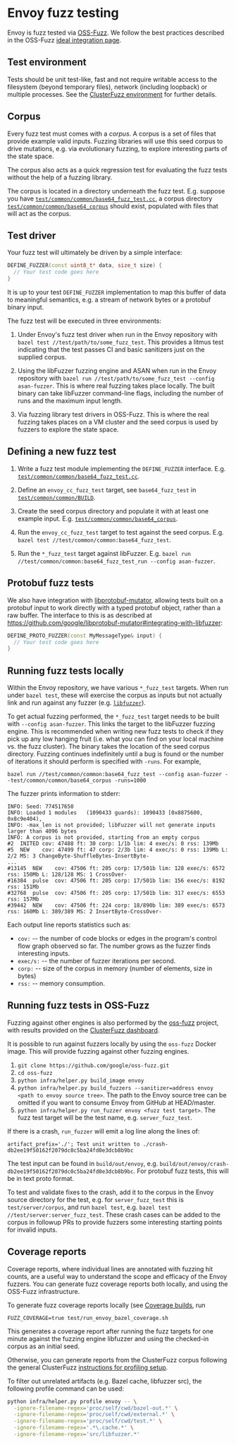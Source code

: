 # Envoy fuzz testing

Envoy is fuzz tested via [OSS-Fuzz](https://github.com/google/oss-fuzz). We follow the best
practices described in the OSS-Fuzz [ideal integration
page](https://github.com/google/oss-fuzz/blob/master/docs/ideal_integration.md).

## Test environment

Tests should be unit test-like, fast and not require writable access to the filesystem (beyond
temporary files), network (including loopback) or multiple processes. See the [ClusterFuzz
environment](https://github.com/google/oss-fuzz/blob/master/docs/fuzzer_environment.md) for further
details.

## Corpus

Every fuzz test must comes with a *corpus*. A corpus is a set of files that provide example valid
inputs. Fuzzing libraries will use this seed corpus to drive mutations, e.g. via evolutionary
fuzzing, to explore interesting parts of the state space.

The corpus also acts as a quick regression test for evaluating the fuzz tests without the help of a
fuzzing library.

The corpus is located in a directory underneath the fuzz test. E.g. suppose you have
[`test/common/common/base64_fuzz_test.cc`](../../test/common/common/base64_fuzz_test.cc), a corpus
directory [`test/common/common/base64_corpus`](../../test/common/common/base64_corpus) should exist,
populated with files that will act as the corpus.

## Test driver

Your fuzz test will ultimately be driven by a simple interface:

```c++
DEFINE_FUZZER(const uint8_t* data, size_t size) {
  // Your test code goes here
}
```

It is up to your test `DEFINE_FUZZER` implementation to map this buffer of data to meaningful
semantics, e.g. a stream of network bytes or a protobuf binary input.

The fuzz test will be executed in three environments:

1. Under Envoy's fuzz test driver when run in the Envoy repository with `bazel test
   //test/path/to/some_fuzz_test`. This provides a litmus test indicating that the test passes CI
   and basic sanitizers just on the supplied corpus.
   
1. Using the libFuzzer fuzzing engine and ASAN when run in the Envoy repository with `bazel run
   //test/path/to/some_fuzz_test --config asan-fuzzer`. This is where real fuzzing
   takes place locally. The built binary can take libFuzzer command-line flags, including the number
   of runs and the maximum input length.

3. Via fuzzing library test drivers in OSS-Fuzz. This is where the real fuzzing takes places on a VM
   cluster and the seed corpus is used by fuzzers to explore the state space.

## Defining a new fuzz test

1. Write a fuzz test module implementing the `DEFINE_FUZZER` interface. E.g.
   [`test/common/common/base64_fuzz_test.cc`](../../test/common/common/base64_fuzz_test.cc).

2. Define an `envoy_cc_fuzz_test` target, see `base64_fuzz_test` in
   [`test/common/common/BUILD`](../../test/common/common/BUILD).

3. Create the seed corpus directory and populate it with at least one example input. E.g.
   [`test/common/common/base64_corpus`](../../test/common/common/base64_corpus).

4. Run the `envoy_cc_fuzz_test` target to test against the seed corpus. E.g. `bazel test
   //test/common/common:base64_fuzz_test`.
   
5. Run the `*_fuzz_test` target against libFuzzer. E.g. `bazel run
   //test/common/common:base64_fuzz_test_run --config asan-fuzzer`.
   
## Protobuf fuzz tests

We also have integration with [libprotobuf-mutator](https://github.com/google/libprotobuf-mutator),
allowing tests built on a protobuf input to work directly with a typed protobuf object, rather than
a raw buffer. The interface to this is as described at
https://github.com/google/libprotobuf-mutator#integrating-with-libfuzzer:

```c++
DEFINE_PROTO_FUZZER(const MyMessageType& input) {
  // Your test code goes here
}
```

## Running fuzz tests locally

Within the Envoy repository, we have various `*_fuzz_test` targets. When run under `bazel test`,
these will exercise the corpus as inputs but not actually link and run against any fuzzer (e.g.
[`libfuzzer`](https://llvm.org/docs/LibFuzzer.html)).

To get actual fuzzing performed, the `*_fuzz_test` target needs to be built with `--config
asan-fuzzer`. This links the target to the libFuzzer fuzzing engine. This is recommended when
writing new fuzz tests to check if they pick up any low hanging fruit (i.e. what you can find on
your local machine vs. the fuzz cluster). The binary takes the location of the seed corpus
directory. Fuzzing continues indefinitely until a bug is found or the number of iterations it should
perform is specified with `-runs`. For example,

`bazel run //test/common/common:base64_fuzz_test --config asan-fuzzer
--test/common/common/base64_corpus -runs=1000`

The fuzzer prints information to stderr:

```
INFO: Seed: 774517650
INFO: Loaded 1 modules   (1090433 guards): 1090433 [0x8875600, 0x8c9e404), 
INFO: -max_len is not provided; libFuzzer will not generate inputs larger than 4096 bytes
INFO: A corpus is not provided, starting from an empty corpus
#2	INITED cov: 47488 ft: 30 corp: 1/1b lim: 4 exec/s: 0 rss: 139Mb
#5	NEW    cov: 47499 ft: 47 corp: 2/3b lim: 4 exec/s: 0 rss: 139Mb L: 2/2 MS: 3 ChangeByte-ShuffleBytes-InsertByte-
...
#13145	NEW    cov: 47506 ft: 205 corp: 17/501b lim: 128 exec/s: 6572 rss: 150Mb L: 128/128 MS: 1 CrossOver-
#16384	pulse  cov: 47506 ft: 205 corp: 17/501b lim: 156 exec/s: 8192 rss: 151Mb
#32768	pulse  cov: 47506 ft: 205 corp: 17/501b lim: 317 exec/s: 6553 rss: 157Mb
#39442	NEW    cov: 47506 ft: 224 corp: 18/890b lim: 389 exec/s: 6573 rss: 160Mb L: 389/389 MS: 2 InsertByte-CrossOver-
```

Each output line reports statistics such as:
* `cov:` -- the number of code blocks or edges in the program's control flow graph observed so
  far. The number grows as the fuzzer finds interesting inputs.
* `exec/s:` -- the number of fuzzer iterations per second.
* `corp:` -- size of the corpus in memory (number of elements, size in bytes)
* `rss:` -- memory consumption.


## Running fuzz tests in OSS-Fuzz

Fuzzing against other engines is also performed by the
[oss-fuzz](https://github.com/google/oss-fuzz) project, with results provided on the [ClusterFuzz
dashboard](https://oss-fuzz.com).

It is possible to run against fuzzers locally by using the `oss-fuzz` Docker image. This will
provide fuzzing against other fuzzing engines.

1. `git clone https://github.com/google/oss-fuzz.git`
2. `cd oss-fuzz`
3. `python infra/helper.py build_image envoy`
4. `python infra/helper.py build_fuzzers --sanitizer=address envoy <path to envoy source tree>`. The
   path to the Envoy source tree can be omitted if you want to consume Envoy from GitHub at
   HEAD/master.
5. `python infra/helper.py run_fuzzer envoy <fuzz test target>`. The fuzz test target will be the
   test name, e.g. `server_fuzz_test`.

If there is a crash, `run_fuzzer` will emit a log line along the lines of:

```
artifact_prefix='./'; Test unit written to ./crash-db2ee19f50162f2079dc0c5ba24fd0e3dcb8b9bc
```

The test input can be found in `build/out/envoy`, e.g.
`build/out/envoy/crash-db2ee19f50162f2079dc0c5ba24fd0e3dcb8b9bc`. For protobuf fuzz tests, this will
be in text proto format.

To test and validate fixes to the crash, add it to the corpus in the Envoy source directory for the
test, e.g. for `server_fuzz_test` this is `test/server/corpus`, and run `bazel test`, e.g. `bazel
test //test/server:server_fuzz_test`. These crash cases can be added to the corpus in followup PRs
to provide fuzzers some interesting starting points for invalid inputs.

## Coverage reports

Coverage reports, where individual lines are annotated with fuzzing hit counts, are a useful way to
understand the scope and efficacy of the Envoy fuzzers. You can generate fuzz coverage reports both locally, and using the OSS-Fuzz infrastructure.

To generate fuzz coverage reports locally (see [Coverage builds](bazel/README.md), run
```
FUZZ_COVERAGE=true test/run_envoy_bazel_coverage.sh
```
This generates a coverage report after running the fuzz targets for one minute against the fuzzing engine libfuzzer and using the checked-in corpus as an initial seed.

Otherwise, you can generate reports from the
ClusterFuzz corpus following the general ClusterFuzz [instructions for profiling
setup](https://github.com/google/oss-fuzz/blob/master/docs/code_coverage.md).

To filter out unrelated artifacts (e.g. Bazel cache, libfuzzer src), the following profile command
can be used:

```bash
python infra/helper.py profile envoy -- \
  -ignore-filename-regex='proc/self/cwd/bazel-out.*' \
  -ignore-filename-regex='proc/self/cwd/external.*' \
  -ignore-filename-regex='proc/self/cwd/test.*' \
  -ignore-filename-regex='.*\.cache.*' \
  -ignore-filename-regex='src/libfuzzer.*'
```
